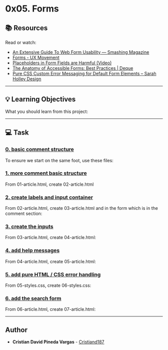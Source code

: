 # 0x05. Forms

## :books: Resources
Read or watch:
* [An Extensive Guide To Web Form Usability — Smashing Magazine](https://intranet.hbtn.io/rltoken/L7JpxWt0F5VsUtwsDGaJYg)
* [Forms - UX Movement](https://intranet.hbtn.io/rltoken/FaOz7GkGRSnrlYKL91sWYQ)
* [Placeholders in Form Fields are Harmful (Video)](https://intranet.hbtn.io/rltoken/kkI4hp8L2xriaBiZ4aay5g)
* [The Anatomy of Accessible Forms: Best Practices | Deque](https://intranet.hbtn.io/rltoken/Suk4Imd1PwQWQfMARmUyOg)
* [Pure CSS Custom Error Messaging for Default Form Elements – Sarah Holley Design](https://intranet.hbtn.io/rltoken/mt7GbkQzlwq86rGgLXuKug)

---
## :bulb: Learning Objectives
What you should learn from this project:

---
## :computer: Task

### [0. basic comment structure](./01-article.html)
To ensure we start on the same foot, use these files:


### [1. more comment basic structure](./02-article.html)
From 01-article.html, create 02-article.html


### [2. create labels and input container](./03-styles.css)
From 02-article.html, create 03-article.html and in the form which is in the comment section:


### [3. create the inputs](./04-article.html)
From 03-article.html, create 04-article.html:


### [4. add help messages](./05-article.html)
From 04-article.html, create 05-article.html:


### [5. add pure HTML / CSS error handling](./06-styles.css)
From 05-styles.css, create 06-styles.css:


### [6. add the search form](./07-article.html)
From 06-article.html, create 07-article.html:

---

## Author
* **Cristian David Pineda Vargas** - [Cristiand187](https://github.com/Cristiand187)